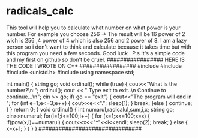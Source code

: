 # radicals_calc
This tool will help you to calculate what number on what power is your number.
For example you choose 256 -> The result will be 16 power of 2 wich is 256 ,4 power of 4 which is also 256 and 2 power of 8.
I am a lazy person so i don't want to think and calculate because it takes time but with this program you need a few seconds.
Good luck .
P.s It's a simple code and my first on github so don't be cruel.
#################
HERE IS THE CODE I WROTE ON C++
#################
#include <iostream>
#include <cmath>
#include <unistd.h>
#include <string>
using namespace std;

int main()
{
    string go;
    void ordinul();
    while (true)
    {
        cout<<"What is the number?\n:";
        ordinul();
        cout << "           Type exit to exit..\n           Continue to continue...\n";
        cin >> go;
        if( go == "exit")
        {
            cout<<"The program will end in ";
            for (int e=1;e<=3;e++)
            {
                cout<<e<<".";
                sleep(1);
            }
            break;
        }else
        {
                continue;
        }
    }
    return 0;
}
void ordinul()
{
    int numarul,radicalul,sum,i,x;
    string go;
    cin>>numarul;
    for(i=1;i<=100;i++)
    {
        for (x=1;x<=100;x=x)
        {
            if(pow(x,i)==numarul)
            {
                cout<<x<<"^"<<i<<endl;
                sleep(2);
                break;
            }
            else
            {
                x=x+1;
            }
        }
    }
}
###############################
